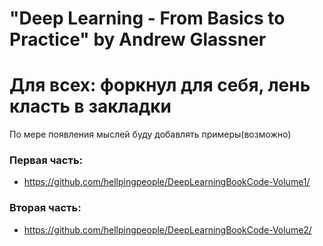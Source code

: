 # "Deep Learning - From Basics to Practice" by Andrew Glassner


# Для всех: форкнул для себя, лень класть в закладки

  По мере появления мыслей буду добавлять примеры(возможно)
  
### Первая часть:
  * https://github.com/hellpingpeople/DeepLearningBookCode-Volume1/
  
### Вторая часть:
  * https://github.com/hellpingpeople/DeepLearningBookCode-Volume2/
     

  
